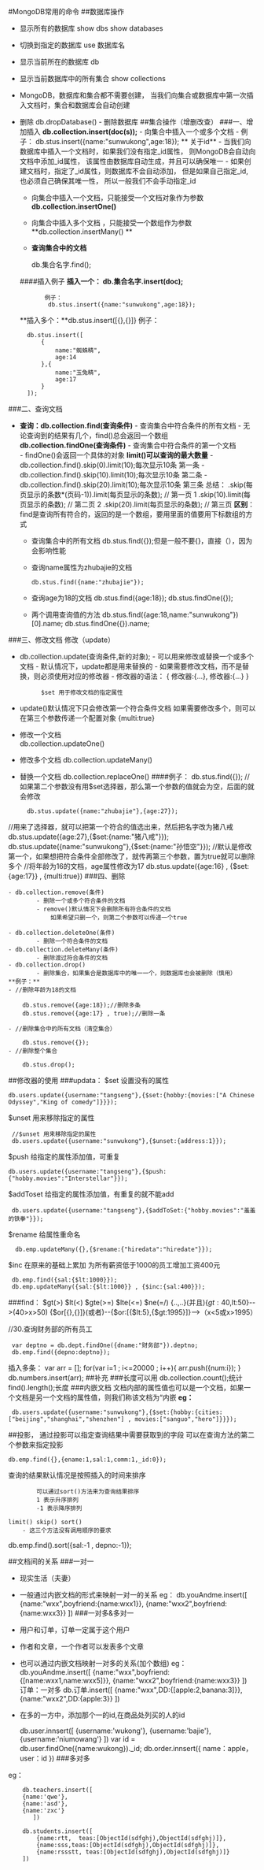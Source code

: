 #MongoDB常用的命令
##数据库操作
- 显示所有的数据库
	  show dbs
	  show databases
	

-  切换到指定的数据库
	   use 数据库名

-   显示当前所在的数据库
	    db

- 显示当前数据库中的所有集合
   	show collections
	
	
- MongoDB，数据库和集合都不需要创建，
	当我们向集合或数据库中第一次插入文档时，集合和数据库会自动创建
- 删除
        db.dropDatabase()
		- 删除数据库	
##集合操作（增删改查）
###一、增加插入
	**db.collection.insert(doc(s));**
		- 向集合中插入一个或多个文档
		- 例子：
	      db.stus.insert({name:"sunwukong",age:18});
	** 关于id**
		- 当我们向数据库中插入一个文档时，如果我们没有指定_id属性，
			则MongoDB会自动向文档中添加_id属性，
			该属性由数据库自动生成，并且可以确保唯一
		- 如果创建文档时，指定了_id属性，则数据库不会自动添加，
			但是如果自己指定_id, 也必须自己确保其唯一性，
			所以一般我们不会手动指定_id	
	- 向集合中插入一个文档，只能接受一个文档对象作为参数		
	 **db.collection.insertOne()**
		
	- 向集合中插入多个文档	，只能接受一个数组作为参数	
	 **db.collection.insertMany()	**
		
	- **查询集合中的文档**
	
	    db.集合名字.find();
	
	####插入例子
	 **插入一个： db.集合名字.insert(doc);** 
	
			 例子：
			  db.stus.insert({name:"sunwukong",age:18});
	 **插入多个：**db.stus.insert([{},{}]}
	 例子：
	
		db.stus.insert([
			{
				name:"蜘蛛精",
				age:14
			},{
				name:"玉兔精",
				age:17
			}
		]);

###二、查询文档
 - **查询：db.collection.find(查询条件)**
			- 查询集合中符合条件的所有文档
			- 无论查询到的结果有几个，find()总会返回一个数组		
   **db.collection.findOne(查询条件)**
			- 查询集合中符合条件的第一个文档	
			- findOne()会返回一个具体的对象
   **limit()可以查询的最大数量**
            -db.collection.find().skip(0).limit(10);每次显示10条	第一条
			-db.collection.find().skip(10).limit(10);每次显示10条 第二条
            -db.collection.find().skip(20).limit(10);每次显示10条	 第三条
       总结：
		    .skip(每页显示的条数*(页码-1)).limit(每页显示的条数); // 第一页  1
			.skip(10).limit(每页显示的条数); // 第二页 2
			.skip(20).limit(每页显示的条数); // 第三页 
**区别**：find是查询所有符合的，返回的是一个数组，要用里面的值要用下标数组的方式
	
	- 查询集合中的所有文档
	   db.stus.find({});但是一般不要{}，直接（），因为会影响性能
	
	- 查询name属性为zhubajie的文档
	     
	      db.stus.find({name:"zhubajie"});
	
	- 查询age为18的文档
			db.stus.find({age:18});
			db.stus.findOne({});
	- 两个调用查询值的方法
			db.stus.find({age:18,name:"sunwukong"})[0].name;
			db.stus.findOne({}).name;

###三、修改文档
修改（update）
- db.collection.update(查询条件,新的对象);
		- 可以用来修改或替换一个或多个文档
		- 默认情况下，update都是用来替换的
		- 如果需要修改文档，而不是替换，则必须使用对应的修改器
			- 修改器的语法：
				{
					修改器:{...},
					修改器:{...}
				}
				
			$set 用于修改文档的指定属性	
				
- update()默认情况下只会修改第一个符合条件文档
			如果需要修改多个，则可以在第三个参数传递一个配置对象 {multi:true}
		
- 修改一个文档		
	 db.collection.updateOne()
	 
- 修改多个文档
	 db.collection.updateMany()
	 	
- 替换一个文档
	 db.collection.replaceOne()
####例子：
		db.stus.find({});
//如果第二个参数没有用$set选择器，那么第一个参数的值就会为空，后面的就会修改
		
		db.stus.update({name:"zhubajie"},{age:27});
//用来了选择器，就可以把第一个符合的值选出来，然后把名字改为猪八戒
		db.stus.update({age:27},{$set:{name:"猪八戒"}});	
		db.stus.update({name:"sunwukong"},{$set:{name:"孙悟空"}});
//默认是修改第一个，如果想把符合条件全部修改了，就传再第三个参数，置为true就可以删除多个
		//将年龄为16的文档，age属性修改为17
		db.stus.update({age:16} , {$set:{age:17}} , {multi:true})
###四、删除
 
	- db.collection.remove(条件)
			- 删除一个或多个符合条件的文档
			- remove()默认情况下会删除所有符合条件的文档
				如果希望只删一个，则第二个参数可以传递一个true
				
	- db.collection.deleteOne(条件)
			- 删除一个符合条件的文档
	- db.collection.deleteMany(条件)
			- 删除渡过符合条件的文档		
	- db.collection.drop()
			- 删除集合，如果集合是数据库中的唯一一个，则数据库也会被删除（慎用）
	**例子：**
	- //删除年龄为18的文档
			
	    db.stus.remove({age:18});//删除多条
		db.stus.remove({age:17} , true);//删除一条
			
	- //删除集合中的所有文档（清空集合）
			
		db.stus.remove({});
	- //删除整个集合	
			
		db.stus.drop();

##修改器的使用
###updata：
$set 设置没有的属性

    db.users.update({username:"tangseng"},{$set:{hobby:{movies:["A Chinese Odyssey","King of comedy"]}}});
$unset 用来移除指定的属性

     //$unset 用来移除指定的属性
     db.users.update({username:"sunwukong"},{$unset:{address:1}});
$push 给指定的属性添加值，可重复

    db.users.update({username:"tangseng"},{$push:{"hobby.movies":"Interstellar"}});
$addToset 给指定的属性添加值，有重复的就不能add

     db.users.update({username:"tangseng"},{$addToSet:{"hobby.movies":"羞羞的铁拳"}});
$rename 给属性重命名

      db.emp.updateMany({},{$rename:{"hiredata":"hiredate"}});
$inc 在原来的基础上累加
为所有薪资低于1000的员工增加工资400元

     db.emp.find({sal:{$lt:1000}});
     db.emp.updateMany({sal:{$lt:1000}} , {$inc:{sal:400}});
###find：
     $gt(>)
	 $lt(<)
	 $gte(>=)
	 $lte(<=)
	 $ne(=/)
	 {$..,$..}(并且){$gt:40,$lt:50}-->(40>x>50)
	 {$or[{},{}]}(或者)--{$or:[{$lt:5},{$gt:1995}]}-->（x<5或x>1995）

//30.查询财务部的所有员工

     var deptno = db.dept.findOne({dname:"财务部"}).deptno;
     db.emp.find({depno:deptno});
插入多条：
		var arr = [];
		for(var i=1 ; i<=20000 ; i++){
		arr.push({num:i});
		}
		db.numbers.insert(arr);
##补充
  ###长度可以用 
	db.collection.count();统计
	find().length();长度
###内嵌文档
   文档内部的属性值也可以是一个文档，如果一个文档是另一个文档的属性值，则我们称该文档为“内嵌
	**eg：**

     db.users.update({username:"sunwukong"},{$set:{hobby:{cities:["beijing","shanghai","shenzhen"] , movies:["sanguo","hero"]}}});


##投影，
	通过投影可以指定查询结果中需要获取到的字段
	可以在查询方法的第二个参数来指定投影

    db.emp.find({},{ename:1,sal:1,comm:1,_id:0});

 
  查询的结果默认情况是按照插入的时间来排序

			可以通过sort()方法来为查询结果排序
			1 表示升序排列
			-1 表示降序排列
		
	limit() skip() sort()
		- 这三个方法没有调用顺序的要求	
		
 
db.emp.find().sort({sal:-1 , depno:-1});




##文档间的关系
 ###一对一
   - 现实生活（夫妻）
   - 一般通过内嵌文档的形式来映射一对一的关系
   eg：
		    db.youAndme.insert([
		      {name:"wxx",boyfriend:{name:wxx1}},
		      {name:"wxx2",boyfriend:{name:wxx3}}
		    ])
 ###一对多&多对一
   - 用户和订单，订单一定属于这个用户
   - 作者和文章，一个作者可以发表多个文章
   - 也可以通过内嵌文档映射一对多的关系(加个数组)
  eg：
			db.youAndme.insert([
			{name:"wxx",boyfriend:{[name:wxx1,name:wxx5]}}, 
			{name:"wxx2",boyfriend:{name:wxx3}}
			])
订单：一对多
            db.订单.insert([
			{name:"wxx",DD:{[apple:2,banana:3]}}, 
			{name:"wxx2",DD:{apple:3}}
			])
		   
   - 在多的一方中，添加那个一的id,在商品处列买的人的id
   
	    db.user.innsert([
	       {username:'wukong'},
	       {username:'bajie'},
	       {username:'niumowang'}
	       ])
          var id = db.user.findOne({name:wukong})._id;
          db.order.innsert({
              name：apple，
              user：id
              })
 ###多对多		


eg：

		db.teachers.insert([
		{name:'qwe'},
		{name:'asd'},
		{name:'zxc'}
		   ])	
	 	
		db.students.insert([
			{name:rtt,  teas:[ObjectId(sdfghj),ObjectId(sdfghj)]},
			{name:sss,teas:[ObjectId(sdfghj),ObjectId(sdfghj)]},
			{name:rssstt, teas:[ObjectId(sdfghj),ObjectId(sdfghj)]}
		])